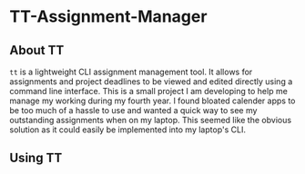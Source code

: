 # TT-Assignment-Manager
## About TT
`tt` is a lightweight CLI assignment management tool. It allows for assignments and project deadlines to be viewed and edited directly using a command line interface. This is a small project I am developing to help me manage my working during my fourth year. I found bloated calender apps to be too much of a hassle to use and wanted a quick way to see my outstanding assignments when on my laptop. This seemed like the obvious solution as it could easily be implemented into my laptop's CLI.
## Using TT
